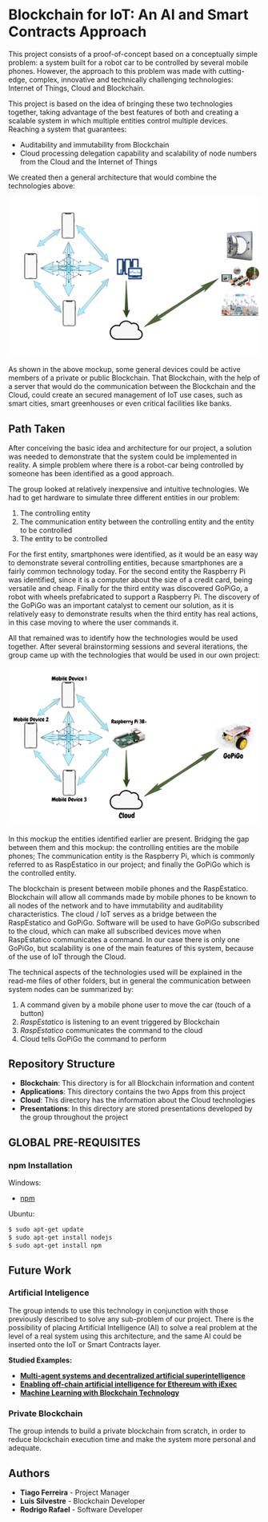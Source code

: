 # Blockchain for IoT: An AI and Smart Contracts Approach

This project consists of a proof-of-concept based on a conceptually simple problem: a system built for a robot car to be controlled by several mobile phones. However, the approach to this problem was made with cutting-edge, complex, innovative and technically challenging technologies: Internet of Things, Cloud and Blockchain.

This project is based on the idea of bringing these two technologies together, taking advantage of the best features of both and creating a scalable system in which multiple entities control multiple devices. Reaching a system that guarantees:
  * Auditability and immutability from Blockchain
  * Cloud processing delegation capability and scalability of node numbers from the Cloud and the Internet of Things

We created then a general architecture that would combine the technologies above:

![General Architecture](/Cloud/Images/image12.png "General Architecture")

As shown in the above mockup, some general devices could be active members of a private or public Blockchain. That Blockchain, with the help of a server that would do the communication between the Blockchain and the Cloud, could create an secured management of IoT use cases, such as smart cities, smart greenhouses or even critical facilities like banks.

## Path Taken

After conceiving the basic idea and architecture for our project, a solution was needed to demonstrate that the system could be implemented in reality. A simple problem where there is a robot-car being controlled by someone has been identified as a good approach.

The group looked at relatively inexpensive and intuitive technologies. We had to get hardware to simulate three different entities in our problem:
1. The controlling entity
1. The communication entity between the controlling entity and the entity to be controlled
1. The entity to be controlled

For the first entity, smartphones were identified, as it would be an easy way to demonstrate several controlling entities, because smartphones are a fairly common technology today. For the second entity the Raspberry Pi was identified, since it is a computer about the size of a credit card, being versatile and cheap. Finally for the third entity was discovered GoPiGo, a robot with wheels prefabricated to support a Raspberry Pi. The discovery of the GoPiGo was an important catalyst to cement our solution, as it is relatively easy to demonstrate results when the third entity has real actions, in this case moving to where the user commands it.

All that remained was to identify how the technologies would be used together. After several brainstorming sessions and several iterations, the group came up with the technologies that would be used in our own project:

![General Architecture](/Cloud/Images/image9.png "Architecture of Our Project")

In this mockup the entities identified earlier are present. Bridging the gap between them and this mockup: the controlling entities are the mobile phones; The communication entity is the Raspberry Pi, which is commonly referred to as RaspEstatico in our project; and finally the GoPiGo which is the controlled entity.

The blockchain is present between mobile phones and  the RaspEstatico. Blockchain will allow all commands made by mobile phones to be known to all nodes of the network and to have immutability and auditability characteristics. The cloud / IoT serves as a bridge between the RaspEstatico and GoPiGo. Software will be used to have GoPiGo subscribed to the cloud, which can make all subscribed devices move when RaspEstatico communicates a command. In our case there is only one GoPiGo, but scalability is one of the main features of this system, because of the use of IoT through the Cloud.

The technical aspects of the technologies used will be explained in the read-me files of other folders, but in general the communication between system nodes can be summarized by:
1. A command given by a mobile phone user to move the car (touch of a button)
1. *RaspEstatico* is listening to an event triggered by Blockchain
1. *RaspEstatico* communicates the command to the cloud 
1. Cloud tells GoPiGo the command to perform

## Repository Structure

* **Blockchain**:
This directory is for all Blockchain information and content
* **Applications**:
This directory contains the two Apps from this project
* **Cloud**:
This directory has the information about the Cloud technologies
* **Presentations**: 
In this directory are stored presentations developed by the group throughout the project

## GLOBAL PRE-REQUISITES

### npm Installation

Windows:

* [npm](https://www.npmjs.com/get-npm)

Ubuntu:

```
$ sudo apt-get update
$ sudo apt-get install nodejs
$ sudo apt-get install npm
```

## Future Work

### Artificial Inteligence

The group intends to use this technology in conjunction with those previously described to solve any sub-problem of our project. There is the possibility of placing Artificial Intelligence (AI) to solve a real problem at the level of a real system using this architecture, and the same AI could be inserted onto the IoT or Smart Contracts layer.

**Studied Examples:**
* [**Multi-agent systems and decentralized artificial superintelligence**](https://arxiv.org/ftp/arxiv/papers/1702/1702.08529.pdf?fbclid=IwAR3WmMKDCE1_I-YbXA4wcTs1f6IfHaV1qNlmNMvQpjyWeu_kxFUU8LNA-ZE)
* [**Enabling off-chain artificial intelligence for Ethereum with iExec**](https://medium.com/iex-ec/enabling-off-chain-artificial-intelligence-for-ethereum-with-iexec-804e640667c0)
* [**Machine Learning with Blockchain Technology**](https://github.com/andcachia/Ethereum-MachineLearning?fbclid=IwAR0DTd_P9WJF8XEIPFr0WMpYYIrOG8-t3RQP_fl_z8n88JEKltutJ0EcPtI)

### Private Blockchain

The group intends to build a private blockchain from scratch, in order to reduce blockchain execution time and make the system more personal and adequate.

## Authors

* **Tiago Ferreira** - Project Manager
* **Luís Silvestre** - Blockchain Developer
* **Rodrigo Rafael** - Software Developer
